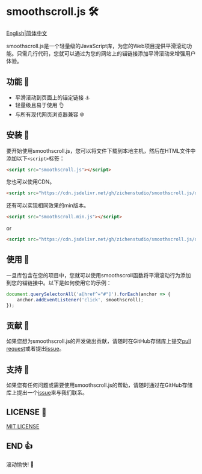 # smoothscroll.js :hammer_and_wrench:

[English](../README.md)|[简体中文](README-zh_CN.md)

smoothscroll.js是一个轻量级的JavaScript库，为您的Web项目提供平滑滚动功能。只需几行代码，您就可以通过为您的网站上的锚链接添加平滑滚动来增强用户体验。

## 功能 :star2:

- 平滑滚动到页面上的锚定链接 :anchor:
- 轻量级且易于使用 :ok_hand:
- 与所有现代网页浏览器兼容 :globe_with_meridians:

## 安装 :tada:

要开始使用smoothscroll.js，您可以将文件下载到本地主机，然后在HTML文件中添加以下`<script>`标签：

```html
<script src="smoothscroll.js"></script>
```

您也可以使用CDN。

```html
<script src="https://cdn.jsdelivr.net/gh/zichenstudio/smoothscroll.js/dist/smoothscroll.js"></script>
```

还有可以实现相同效果的min版本。

```html
<script src="smoothscroll.min.js"></script>
```

or

```html
<script src="https://cdn.jsdelivr.net/gh/zichenstudio/smoothscroll.js/dist/smoothscroll.min.js"></script>
```

## 使用 :wrench:

一旦库包含在您的项目中，您就可以使用smoothscroll函数将平滑滚动行为添加到您的锚链接中。以下是如何使用它的示例：

```javascript
document.querySelectorAll('a[href^="#"]').forEach(anchor => {
    anchor.addEventListener('click', smoothscroll);
});
```

## 贡献 :briefcase:

如果您想为smoothscroll.js的开发做出贡献，请随时在GitHub存储库上提交[pull request](https://github.com/zichenstudio/smoothscroll.js/pulls)或者提出[issue](https://github.com/zichenstudio/smoothscroll.js/issues)。

## 支持 :handshake:

如果您有任何问题或需要使用smoothscroll.js的帮助，请随时通过在GitHub存储库上提出一个[issue](https://github.com/zichenstudio/smoothscroll.js/issues)来与我们联系。

## LICENSE :page_facing_up:

[MIT LICENSE](LICENSE)

## END :thumbsup:

滚动愉快! :rocket:
